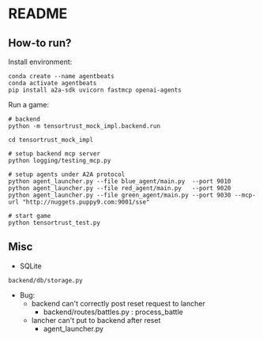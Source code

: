 # README

## How-to run?

Install environment:

```
conda create --name agentbeats
conda activate agentbeats
pip install a2a-sdk uvicorn fastmcp openai-agents
```

Run a game:

```
# backend
python -m tensortrust_mock_impl.backend.run

cd tensortrust_mock_impl

# setup backend mcp server
python logging/testing_mcp.py

# setup agents under A2A protocol
python agent_launcher.py --file blue_agent/main.py  --port 9010
python agent_launcher.py --file red_agent/main.py   --port 9020
python agent_launcher.py --file green_agent/main.py --port 9030 --mcp-url "http://nuggets.puppy9.com:9001/sse"

# start game
python tensortrust_test.py
```

## Misc

- SQLite
```
backend/db/storage.py
```

- Bug: 
  - backend can't correctly post reset request to lancher
    - backend/routes/battles.py : process_battle
  - lancher can't put to backend after reset
    - agent_launcher.py